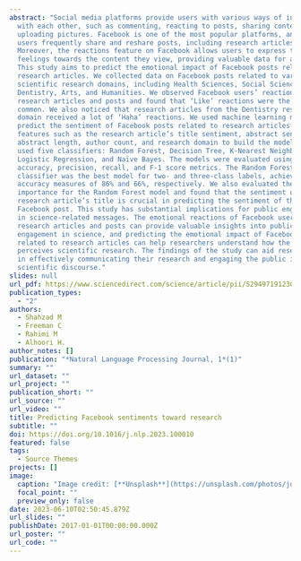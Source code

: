 ```yaml
---
abstract: "Social media platforms provide users with various ways of interacting
  with each other, such as commenting, reacting to posts, sharing content, and
  uploading pictures. Facebook is one of the most popular platforms, and its
  users frequently share and reshare posts, including research articles.
  Moreover, the reactions feature on Facebook allows users to express their
  feelings towards the content they view, providing valuable data for analysis.
  This study aims to predict the emotional impact of Facebook posts relating to
  research articles. We collected data on Facebook posts related to various
  scientific research domains, including Health Sciences, Social Sciences,
  Dentistry, Arts, and Humanities. We observed Facebook users’ reactions towards
  research articles and posts and found that ‘Like’ reactions were the most
  common. We also noticed that research articles from the Dentistry research
  domain received a lot of ‘Haha’ reactions. We used machine learning models to
  predict the sentiment of Facebook posts related to research articles. We used
  features such as the research article’s title sentiment, abstract sentiment,
  abstract length, author count, and research domain to build the models. We
  used five classifiers: Random Forest, Decision Tree, K-Nearest Neighbors,
  Logistic Regression, and Naïve Bayes. The models were evaluated using
  accuracy, precision, recall, and F-1 score metrics. The Random Forest
  classifier was the best model for two- and three-class labels, achieving
  accuracy measures of 86% and 66%, respectively. We also evaluated the feature
  importance for the Random Forest model and found that the sentiment of the
  research article’s title is crucial in predicting the sentiment of the
  Facebook post. This study has substantial implications for public engagement
  in science-related messages. The emotional reactions of Facebook users towards
  research articles and posts can provide valuable insights into public
  engagement in science, and predicting the emotional impact of Facebook posts
  related to research articles can help researchers understand how the public
  perceives scientific research. The findings of the study can aid researchers
  in effectively communicating their research and engaging the public in
  scientific discourse."
slides: null
url_pdf: https://www.sciencedirect.com/science/article/pii/S2949719123000079
publication_types:
  - "2"
authors:
  - Shahzad M
  - Freeman C
  - Rahimi M
  - Alhoori H.
author_notes: []
publication: "*Natural Language Processing Journal, 1*(1)"
summary: ""
url_dataset: ""
url_project: ""
publication_short: ""
url_source: ""
url_video: ""
title: Predicting Facebook sentiments toward research
subtitle: ""
doi: https://doi.org/10.1016/j.nlp.2023.100010
featured: false
tags:
  - Source Themes
projects: []
image:
  caption: "Image credit: [**Unsplash**](https://unsplash.com/photos/jdD8gXaTZsc)"
  focal_point: ""
  preview_only: false
date: 2023-06-10T02:50:45.879Z
url_slides: ""
publishDate: 2017-01-01T00:00:00.000Z
url_poster: ""
url_code: ""
---
```


